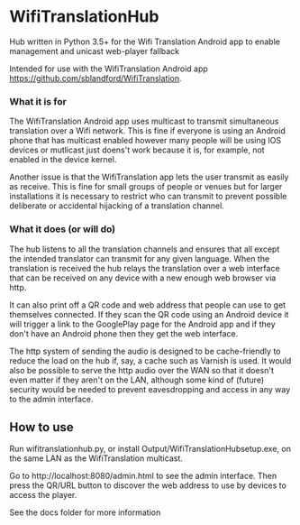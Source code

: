 # WifiTranslationHub
Hub written in Python 3.5+ for the Wifi Translation Android app to enable management and unicast web-player fallback

Intended for use with the WifiTranslation Android app https://github.com/sblandford/WifiTranslation.

### What it is for

The WifiTranslation Android app uses multicast to transmit simultaneous translation over a Wifi network. This is fine if everyone is using an Android phone that has multicast enabled however many people will be using IOS devices or mutlicast just doens't work because it is, for example, not enabled in the device kernel.

Another issue is that the WifiTranslation app lets the user transmit as easily as receive. This is fine for small groups of people or venues but for larger installations it is necessary to restrict who can transmit to prevent possible deliberate or accidental hijacking of a translation channel.

### What it does (or will do)

The hub listens to all the translation channels and ensures that all except the intended translator can transmit for any given language. When the translation is received the hub relays the translation over a web interface that can be received on any device with a new enough web browser via http.

It can also print off a QR code and web address that people can use to get themselves connected. If they scan the QR code using an Android device it will trigger a link to the GooglePlay page for the Android app and if they don't have an Android phone then they get the web interface.

The http system of sending the audio is designed to be cache-friendly to reduce the load on the hub if, say, a cache such as Varnish is used. It would also be possible to serve the http audio over the WAN so that it doesn't even matter if they aren't on the LAN, although some kind of (future) security would be needed to prevent eavesdropping and access in any way to the admin interface.


## How to use

Run wifitranslationhub.py, or install Output/WifiTranslationHubsetup.exe, on the same LAN as the WifiTranslation multicast.

Go to http://localhost:8080/admin.html to see the admin interface. Then press the QR/URL button to discover the web address to use by devices to access the player.

See the docs folder for more information
